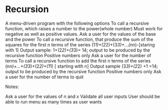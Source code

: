 # Recursion
A menu-driven program with the following options
To call a  recursive function, which raises a number to the power(whole number)
Must work for negative as well as positive values. 
Ask a user for the values of the base and  the power
To call a recursive function, that produce  the sum of the squares  for the first n terms of the series (1*1)+(2*2)+(3*3)+...(n*n)-[staring with 1]
Output sample: 1+(2*2)+(3*3)= 14; output to be produced by the recursive function
Positive numbers only
Ask a user for the number of terms
To call a recursive  function to add the first n terms of the series (n*n)+...+(3*3)+(2*2)+(1*1) [ starting with n]
Output sample (3*3)+(2*2) +1 =14; output to be produced by the recursive function
Positive numbers only
Ask a user for the number of terms to quit

Notes:

Ask a user for the values of n and x
Validate all user inputs
User should be able to run menu as many times as user wants
